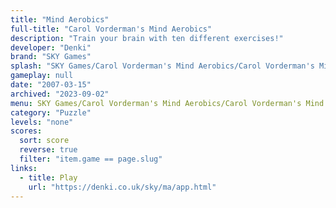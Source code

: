 ```yaml
---
title: "Mind Aerobics"
full-title: "Carol Vorderman's Mind Aerobics"
description: "Train your brain with ten different exercises!"
developer: "Denki"
brand: "SKY Games"
splash: "SKY Games/Carol Vorderman's Mind Aerobics/Carol Vorderman's Mind Aerobics/Splash.jpg"
gameplay: null
date: "2007-03-15"
archived: "2023-09-02"
menu: SKY Games/Carol Vorderman's Mind Aerobics/Carol Vorderman's Mind Aerobics/Menu.jpg
category: "Puzzle"
levels: "none"
scores:
  sort: score
  reverse: true
  filter: "item.game == page.slug"
links:
  - title: Play
    url: "https://denki.co.uk/sky/ma/app.html"
---
```


